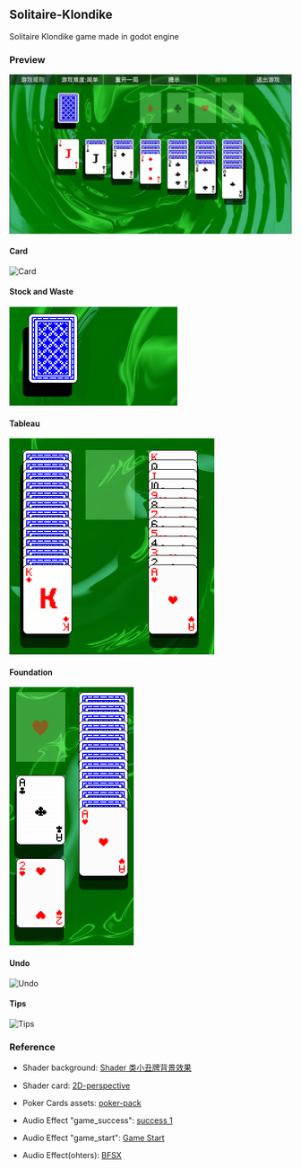 ## Solitaire-Klondike

Solitaire Klondike game made in godot engine

### Preview

![Game](screenshots/game.png)

#### Card

![Card](screenshots/card.gif)

#### Stock and Waste

![Stock and Waste](screenshots/stock_and_waste.gif)

#### Tableau

![Tableau](screenshots/tableau.gif)

#### Foundation

![Foundation](screenshots/foundation.gif)

#### Undo

![Undo](screenshots/undo.gif)

#### Tips

![Tips](screenshots/tips.gif)

### Reference

- Shader background: [Shader 类小丑牌背景效果](https://post.tuclink.com/zh/post/shader/shader-2)

- Shader card: [2D-perspective](https://godotshaders.com/shader/2d-perspective/)

- Poker Cards assets: [poker-pack](https://screamingbrainstudios.itch.io/poker-pack)

- Audio Effect "game_success": [success 1](https://pixabay.com/sound-effects/success-1-6297/)

- Audio Effect "game_start": [Game Start](https://pixabay.com/sound-effects/game-start-6104/)

- Audio Effect(ohters): [BFSX](https://www.bfxr.net/)
